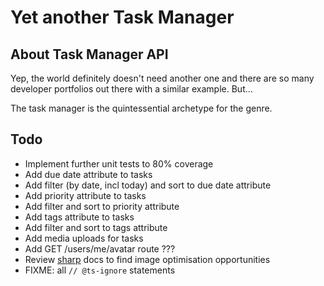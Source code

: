 # Yet another Task Manager

## About Task Manager API

Yep, the world definitely doesn't need another one and there are so many developer portfolios out there with a similar example. But...

The task manager is the quintessential archetype for the genre.

## Todo

- Implement further unit tests to 80% coverage
- Add due date attribute to tasks
- Add filter (by date, incl today) and sort to due date attribute
- Add priority attribute to tasks
- Add filter and sort to priority attribute
- Add tags attribute to tasks
- Add filter and sort to tags attribute
- Add media uploads for tasks
- Add GET /users/me/avatar route ???
- Review [sharp](https://github.com/lovell/sharp/tree/master/docs) docs to find image optimisation opportunities
- FIXME: all `// @ts-ignore` statements
